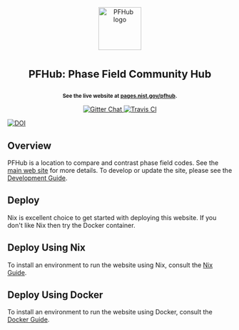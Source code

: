 <p align="center">
<img src="https://raw.githubusercontent.com/usnistgov/pfhub/nist-pages/images/favicon/favicon-96x96.png"
     height="96"
     alt="PFHub logo"
     class="inline">
</p>

<h1> <p align="center"><sup><strong>
PFHub: Phase Field Community Hub
</strong></sup></p>
</h1>

<p align="center"><sup><strong>
See the live website at <a href="https://pages.nist.gov/pfhub">pages.nist.gov/pfhub</a>.
</strong></sup></p>

<p align="center">
<a href="https://gitter.im/usnistgov/chimad-phase-field" target="_blank">
<img src="https://img.shields.io/gitter/room/gitterHQ/gitter.svg"
alt="Gitter Chat">
</a>
<a href="https://travis-ci.org/usnistgov/pfhub" target="_blank">
<img src="https://api.travis-ci.org/usnistgov/pfhub.svg"
alt="Travis CI">
</a>
</p>
<p>
<a href="https://zenodo.org/badge/latestdoi/32594832">
<img src="https://zenodo.org/badge/32594832.svg" alt="DOI"></a>
</p>

## Overview

PFHub is a location to compare and contrast phase field codes. See the
[main web site](https://pages.nist.gov/pfhub) for more details. To
develop or update the site, please see the [Development
Guide](https://pages.nist.gov/pfhub/DEVELOPMENT).

## Deploy

Nix is excellent choice to get started with deploying this website. If
you don't like Nix then try the Docker container.

## Deploy Using Nix

To install an environment to run the website using Nix, consult the
[Nix Guide](./NIX.md).

## Deploy Using Docker

To install an environment to run the website using Docker, consult the
[Docker Guide](./DOCKER.md).
